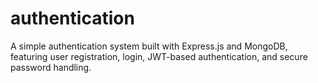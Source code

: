 # authentication
A simple authentication system built with Express.js and MongoDB, featuring user registration, login, JWT-based authentication, and secure password handling.
